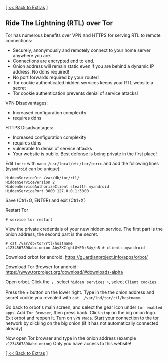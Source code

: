 [ [<< Back to Extras](https://github.com/seth586/guides/blob/master/FreeNAS/extras.md) ]

## Ride The Lightning (RTL) over Tor

Tor has numerous benefits over VPN and HTTPS for serving RTL to remote connections: 
* Securely, anonymously and remotely connect to your home server anywhere you are. 
* Connections are encrypted end to end.
* Onion address will remain static even if you are behind a dynamic IP address. No ddns required!
* No port forwards required by your router! 
* Tor cookie authenticated hidden services keeps your RTL website a secret 
* Tor cookie authentication prevents denial of service attacks!

VPN Disadvantages:
* Increased configuration complexity
* requires ddns

HTTPS Disadvantages:
* Increased configuration complexity
* requires ddns
* vulnerable to denial of service attacks
* Your website is public. Best defense is being private in the first place!

Edit `torrc` with `nano /usr/local/etc/tor/torrc` and add the following lines (`myandroid` can be unique):
```
HiddenServiceDir /var/db/tor/rtl/
HiddenServiceVersion 2
HiddenServiceAuthorizeClient stealth myandroid
HiddenServicePort 3000 127.0.0.1:3000
```
Save (Ctrl+O, ENTER) and exit (Ctrl+X)

Restart Tor 
```
# service tor restart
```

View the private credentials of your new hidden service. The first part is the onion address, the second part is the secret.
```
# cat /var/db/tor/rtl/hostname
z1234567890abc.onion AbyZXCfghtG+E0r84y/nR # client: myandroid
```

Download orbot for android. https://guardianproject.info/apps/orbot/

Download Tor Browser for android: https://www.torproject.org/download/#downloads-alpha

Open orbot. Click the `⋮`, select `hidden services ˃`, select `Client cookies`.

Press the + button on the lower right. Type in the the onion address and secret cookie you revealed with `cat  /var/lnd/tor/rtl/hostname`.

Go back to orbot's main screen, and select the gear icon under `tor enabled apps`. Add `Tor Browser`, then press back. Click `stop` on the big onion logo. Exit orbot and reopen it. Turn on `VPN Mode`. Start your connection to the tor network by clicking on the big onion (if it has not automatically connected already)

Now open Tor browser and type in the onion address (example `z1234567890abc.onion`) Only you have access to this website!

[ [<< Back to Extras](https://github.com/seth586/guides/blob/master/FreeNAS/extras.md) ]
